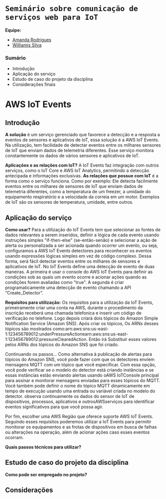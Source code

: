 # `Seminário sobre comunicação de serviços web para IoT`


**Equipe:**
- [Amanda Rodrigues](https://github.com/amanda-rosa)
- [Williamis Silva](https://github.com/William-silva-Developer)


### Sumário

- Introdução
- Aplicação do serviço
- Estudo de caso do projeto da disciplina
- Considerações finais


# AWS IoT Events 

## Introdução

 **A solução** é um serviço gerenciado que favorece a detecção e a resposta a eventos de sensores e aplicativos de IoT, essa solução é a AWS IoT Events. Na utilização, tem facilidade de detectar eventos entre os milhares sensores de IoT que enviam dados de telemetria diferentes. Esse serviço monitora constantemente os dados de vários sensores e aplicativos de IoT.

**Aplicações e as relações com IoT?** A IoT Events faz integração com outros serviços, como o IoT Core e AWS IoT Analytics, permitindo a detecção antecipada e informações exclusivas.
**As relações que possue com IoT** é a forma como o serviço funciona. Como por exemplo: Ele detecta facilmente eventos entre os milhares de sensores de IoT que enviam dados de telemetria diferentes, como a temperatura de um freezer, a umidade do equipamento respiratório e a velocidade da correia em um motor. Exemplos de IoT são os sensores de temperatura, umidade, entre outros.

## Aplicação do serviço

 **Como usar?** Para a utilização do IoT Events tem que selecionar as fontes de dados relevantes a serem inseridos, definir a lógica de cada evento usando instruções simples "if-then-else" (se-então-senão) e selecionar a ação de alerta ou personalizada a ser acionada quando ocorrer um evento, ou seja, configuramos a AWS IoT Events detectores para reconhecer os eventos usando expressões lógicas simples em vez de código complexo. Dessa forma, será fácil detectar eventos entre os milhares de sensores e aplicativos de IoT. No IoT Events define uma detecção de evento de duas maneiras. A primeira é usar o console do AWS IoT Events para definir as condições sob as quais um evento ocorre e acionar ações quando as condições forem avaliadas como "true". A segunda é criar programaticamente uma detecção de evento chamando a API “Create_Detector”.

**Requisitos para utilização:** Os requisitos para a utilização da IoT Events, primeiramente criar uma conta na AWS, durante o procedimento da inscrição receberá uma chamada telefonica e inserir um código de verificação no telefone. Logo depois criará dois tópicos do Amazon Simple Notification Service (Amazon SNS). 
Após criar os tópicos, Os ARNs desses tópicos são mostrados como:arn:aws:sns:us-east-1:123456789012:underPressureActionearn:aws:sns:us-east-1:123456789012:pressureClearedAction. Então irá Substituir esses valores pelos ARNs dos tópicos do Amazon SNS que foi criado.

Continuando os passos... Como alternativa à publicação de alertas para tópicos do Amazon SNS, você pode fazer com que os detectores enviem mensagens MQTT com um tópico que você especificar. Com essa opção, você pode verificar se o modelo do detector está criando instâncias e se essas instâncias estão enviando alertas usando oAWS IoTConsole principal para assinar e monitorar mensagens enviadas para esses tópicos do MQTT. Você também pode definir o nome do tópico MQTT dinamicamente em tempo de execução usando uma entrada ou variável criada no modelo do detector. observa continuamente os dados do sensor de IoT de dispositivos, processos, aplicativos e outrosAWSserviços para identificar eventos significativos para que você possa agir.

Por fim, escolher uma AWS Região que oferece suporte AWS IoT Events. Seguindo esses requisitos poderemos utilizar a IoT Events para permitir monitorar os equipamentos e as frotas de dispositivos em busca de falhas ou alterações na operação, além de acionar ações caso esses eventos ocorram. 

**Quais passos técnicos para utilizar?** 


## Estudo de caso do projeto da disciplina

**Como pode ser empregado no projeto?**

## Considerações
